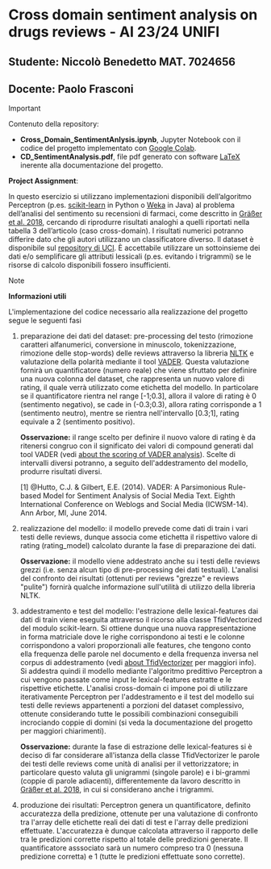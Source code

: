 # Cross domain sentiment analysis on drugs reviews - AI 23/24 UNIFI
## Studente: Niccolò Benedetto MAT. 7024656
## Docente: Paolo Frasconi

> [!IMPORTANT]
> Contenuto della repository:
>  - **Cross_Domain_SentimentAnlysis.ipynb**, Jupyter Notebook con il codice del progetto implementato con [Google Colab](https://colab.google/).
>  - **CD_SentimentAnalysis.pdf**, file pdf generato con software [LaTeX](https://www.latex-project.org/) inerente alla documentazione del progetto.


**Project Assignment**:

In questo esercizio si utilizzano implementazioni disponibili dell’algoritmo Perceptron (p.es. [scikit-learn](https://scikit-learn.org/stable/) 
in Python o [Weka](https://ml.cms.waikato.ac.nz/weka/) in Java) al problema dell’analisi del sentimento su recensioni di farmaci, come descritto
in [Gräßer et al. 2018](https://dl.acm.org/doi/10.1145/3194658.3194677), cercando di riprodurre risultati analoghi a quelli riportati nella tabella 3 dell’articolo (caso cross-domain).  I risultati numerici potranno differire dato che gli autori utilizzano un classificatore diverso. Il dataset è disponibile sul [repository di UCI](https://archive.ics.uci.edu/ml/datasets/Drug+Review+Dataset+%28Drugs.com%29). È accettabile utilizzare un sottoinsieme dei dati e/o semplificare gli attributi lessicali (p.es. evitando i trigrammi) se le risorse di calcolo disponibili fossero insufficienti.


> [!NOTE]
> **Informazioni utili**
> 
> L'implementazione del codice necessario alla realizzazione del progetto segue le seguenti fasi
>  1. preparazione dei dati del dataset:
>     pre-processing del testo (rimozione caratteri alfanumerici, conversione in minuscolo, tokenizzazione, rimozione delle stop-words) delle reviews attraverso la libreria
>     [NLTK](https://www.nltk.org/#natural-language-toolkit) e valutazione della polarità 
>     mediante il tool [VADER](https://pypi.org/project/vaderSentiment/). Questa valutazione fornirà un quantificatore (numero reale) che viene sfruttato per 
>     definire una nuova colonna del dataset, che rappresenta un nuovo valore di rating, il quale verrà utilizzato come etichetta del modello. In particolare se il 
>     quantificatore rientra nel range [-1;0.3], allora il valore di rating è 0 (sentimento negativo), se cade in (-0.3;0.3), allora rating corrisponde a 1 
>     (sentimento neutro), mentre se rientra nell'intervallo [0.3;1], rating equivale a 2 (sentimento positivo).
> 
>     **Osservazione:** il range scelto per definire il nuovo valore di rating è da ritenersi congruo con il significato dei valori di compound generati dal tool 
>     VADER (vedi [about the scoring of VADER analysis](https://github.com/cjhutto/vaderSentiment)). Scelte di intervalli diversi
>     potranno, a seguito dell'addestramento del modello, produrre risultati diversi.
> 
>     [1] @Hutto, C.J. & Gilbert, E.E. (2014). VADER: A Parsimonious Rule-based Model for Sentiment Analysis of Social Media Text. Eighth International Conference on 
>         Weblogs and Social Media (ICWSM-14). Ann Arbor, MI, June 2014.
>  3. realizzazione del modello:
>     il modello prevede come dati di train i vari testi delle reviews, dunque associa come etichetta il rispettivo valore di rating (rating_model) calcolato durante la
>     fase di preparazione dei dati.
>
>     **Osservazione:** il modello viene addestrato anche su i testi delle reviews grezzi (i.e. senza alcun tipo di pre-processing dei dati testuali). L'analisi del confronto dei
>     risultati (ottenuti per reviews "grezze" e reviews "pulite") fornirà qualche informazione sull'utilità di utilizzo della libreria NLTK.
>  4. addestramento e test del modello:
>     l'estrazione delle lexical-features dai dati di train viene eseguita attraverso il ricorso alla classe TfidVectorized del modulo scikit-learn. Si ottiene dunque
>     una nuova rappresentazione in forma matriciale dove le righe corrispondono ai testi e le colonne corrispondono a valori proporzionali alle features,
>     che tengono conto ella frequenza delle parole nel documento e della frequenza inversa nel corpus di addestramento (vedi [about TfidVectorizer](https://scikit-learn.org/stable/modules/generated/sklearn.feature_extraction.text.TfidfVectorizer.html#) per maggiori info). Si addestra quindi il modello mediante l'algoritmo predittivo
>     Perceptron a cui vengono passate come input le lexical-features estratte e le rispettive etichette. L'analisi cross-domain ci impone poi di utilizzare iterativamente Perceptron
>     per l'addestramento e il test del modello sui testi delle reviews appartenenti a porzioni del dataset complessivo, ottenute considerando tutte le possibili combinazioni conseguibili
>     incrociando coppie di domini (si veda la documentazione del progetto per maggiori chiarimenti).
>
>     **Osservazione:** durante la fase di estrazione delle lexical-features si è deciso di far considerare all'istanza della classe TfidVectorizer le parole dei testi delle reviews
>     come unità di analisi per il vettorizzatore; in particolare questo valuta gli unigrammi (singole parole) e i bi-grammi (coppie di parole adiacenti), differentemente da lavoro
>     descritto in [Gräßer et al. 2018](https://dl.acm.org/doi/10.1145/3194658.3194677), in cui si considerano anche i trigrammi.
>  6. produzione dei risultati: Perceptron genera un quantificatore, definito accuratezza della predizione, ottenute per una valutazione di confronto tra l'array delle etichette reali dei dati
>     di test e l'array delle predizioni effettuate. L'accuratezza è dunque calcolata attraverso il rapporto delle tra le predizioni corrette rispetto al totale delle predizioni generate. Il
>     quantificatore asssociato sarà un numero compreso tra 0 (nessuna predizione corretta) e 1 (tutte le predizioni effettuate sono corrette).

